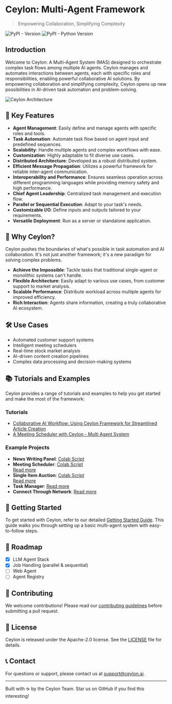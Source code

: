 # Ceylon: Multi-Agent Framework

> Empowering Collaboration, Simplifying Complexity

![PyPI - Version](https://img.shields.io/pypi/v/ceylon.svg) ![PyPI - Python Version](https://img.shields.io/pypi/pyversions/ceylon.svg)

## Introduction

Welcome to Ceylon: A Multi-Agent System (MAS) designed to orchestrate complex task flows among multiple AI agents. Ceylon manages and automates interactions between agents, each with specific roles and responsibilities, enabling powerful collaborative AI solutions. By empowering collaboration and simplifying complexity, Ceylon opens up new possibilities in AI-driven task automation and problem-solving.

![Ceylon Architecture](https://github.com/ceylonai/ceylon/blob/master/contents/images/img.png?raw=True)

## 🚀 Key Features

- **Agent Management**: Easily define and manage agents with specific roles and tools.
- **Task Automation**: Automate task flow based on agent input and predefined sequences.
- **Scalability**: Handle multiple agents and complex workflows with ease.
- **Customization**: Highly adaptable to fit diverse use cases.
- **Distributed Architecture**: Developed as a robust distributed system.
- **Efficient Message Propagation**: Utilizes a powerful framework for reliable inter-agent communication.
- **Interoperability and Performance**: Ensures seamless operation across different programming languages while providing memory safety and high performance.
- **Chief Agent Leadership**: Centralized task management and execution flow.
- **Parallel or Sequential Execution**: Adapt to your task's needs.
- **Customizable I/O**: Define inputs and outputs tailored to your requirements.
- **Versatile Deployment**: Run as a server or standalone application.

## 🌟 Why Ceylon?

Ceylon pushes the boundaries of what's possible in task automation and AI collaboration. It's not just another framework; it's a new paradigm for solving complex problems.

- **Achieve the Impossible**: Tackle tasks that traditional single-agent or monolithic systems can't handle.
- **Flexible Architecture**: Easily adapt to various use cases, from customer support to market analysis.
- **Scalable Performance**: Distribute workload across multiple agents for improved efficiency.
- **Rich Interaction**: Agents share information, creating a truly collaborative AI ecosystem.

## 🛠️ Use Cases

- Automated customer support systems
- Intelligent meeting schedulers
- Real-time stock market analysis
- AI-driven content creation pipelines
- Complex data processing and decision-making systems

## 📚 Tutorials and Examples

Ceylon provides a range of tutorials and examples to help you get started and make the most of the framework:

### Tutorials

- [Collaborative AI Workflow: Using Ceylon Framework for Streamlined Article Creation](https://medium.com/ceylonai/collaborative-ai-workflow-using-ceylon-framework-for-streamlined-article-creation-81bbd7ee7c01)
- [A Meeting Scheduler with Ceylon - Multi Agent System](https://medium.com/ceylonai/a-meeting-scheduler-with-ceylon-multi-agent-system-a7aa5a906f36)

### Example Projects

- **News Writing Panel**: [Colab Script](https://colab.research.google.com/drive/1ZMy0Iggni6fCQynBlyI1wL4WW4U_Fman?usp=sharing)
- **Meeting Scheduler**: [Colab Script](https://colab.research.google.com/drive/1C-E9BN992k5sZYeJWnVrsWA5_ryaaT8m?usp=sharing)  
  [Read more](https://github.com/ceylonai/ceylon/blob/master/docs/examples/meeting-sechdular.md)
- **Single Item Auction**: [Colab Script](https://colab.research.google.com/drive/1C-E9BN992k5sZYeJWnVrsWA5_ryaaT8m?usp=sharing)  
  [Read more](https://github.com/ceylonai/ceylon/blob/master/docs/examples/single-item-auction.md)
- **Task Manager**: [Read more](https://github.com/ceylonai/ceylon/blob/master/docs/examples/task-manager.md)
- **Connect Through Network**: [Read more](.https://github.com/ceylonai/ceylon/blob/master/docs/examples/connect-through-network.md)

## 🚦 Getting Started

To get started with Ceylon, refer to our detailed [Getting Started Guide](./docs/GettingStart.md). This guide walks you through setting up a basic multi-agent system with easy-to-follow steps.

## 🚧 Roadmap

- [X] LLM Agent Stack
- [X] Job Handling (parallel & sequential)
- [ ] Web Agent
- [ ] Agent Registry

## 🤝 Contributing

We welcome contributions! Please read our [contributing guidelines](CONTRIBUTING.md) before submitting a pull request.

## 📄 License

Ceylon is released under the Apache-2.0 license. See the [LICENSE](LICENSE) file for details.

## 📞 Contact

For questions or support, please contact us at [support@ceylon.ai](mailto:support@ceylon.ai).

---

Built with ☕ by the Ceylon Team. Star us on GitHub if you find this interesting!
